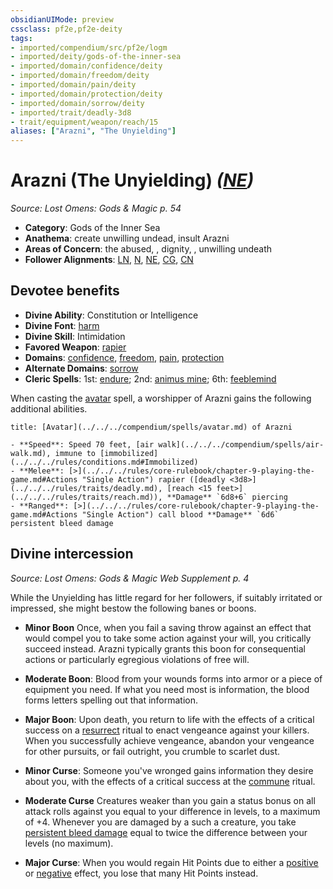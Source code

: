 ```yaml
---
obsidianUIMode: preview
cssclass: pf2e,pf2e-deity
tags:
- imported/compendium/src/pf2e/logm
- imported/deity/gods-of-the-inner-sea
- imported/domain/confidence/deity
- imported/domain/freedom/deity
- imported/domain/pain/deity
- imported/domain/protection/deity
- imported/domain/sorrow/deity
- imported/trait/deadly-3d8
- trait/equipment/weapon/reach/15
aliases: ["Arazni", "The Unyielding"]
---
```

# Arazni (The Unyielding) *([NE](neutral-evil-b1.md))*  
*Source: Lost Omens: Gods & Magic p. 54*  

- **Category**: Gods of the Inner Sea
- **Anathema**: create unwilling undead, insult Arazni
- **Areas of Concern**: the abused, , dignity, , unwilling undeath
- **Follower Alignments**: [LN](lawful-neutral-b1.md), [N](neutral-b1.md), [NE](neutral-evil-b1.md), [CG](chaotic-good-b1.md), [CN](chaotic-neutral-b1.md)

## Devotee benefits

- **Divine Ability**: Constitution or Intelligence
- **Divine Font**: [harm](../../spells/harm.md)
- **Divine Skill**: Intimidation
- **Favored Weapon**: [rapier](../../equipment/items/rapier.md)
- **Domains**: [confidence](../domains.md#Confidence), [freedom](../domains.md#Freedom), [pain](../domains.md#Pain), [protection](../domains.md#Protection)
- **Alternate Domains**: [sorrow](../domains.md#Sorrow)
- **Cleric Spells**: 1st: [endure](../../spells/endure-logm.md); 2nd: [animus mine](../../spells/animus-mine-logm.md); 6th: [feeblemind](../../spells/feeblemind.md)

When casting the [avatar](../../spells/avatar.md) spell, a worshipper of Arazni gains the following additional abilities.

```ad-embed-avatar
title: [Avatar](../../../compendium/spells/avatar.md) of Arazni

- **Speed**: Speed 70 feet, [air walk](../../../compendium/spells/air-walk.md), immune to [immobilized](../../../rules/conditions.md#Immobilized)
- **Melee**: [>](../../../rules/core-rulebook/chapter-9-playing-the-game.md#Actions "Single Action") rapier ([deadly <3d8>](../../../rules/traits/deadly.md), [reach <15 feet>](../../../rules/traits/reach.md)), **Damage** `6d8+6` piercing
- **Ranged**: [>](../../../rules/core-rulebook/chapter-9-playing-the-game.md#Actions "Single Action") call blood **Damage** `6d6` persistent bleed damage
```

## Divine intercession
*Source: Lost Omens: Gods & Magic Web Supplement p. 4*

While the Unyielding has little regard for her followers, if suitably irritated or impressed, she might bestow the following banes or boons.

- **Minor Boon** Once, when you fail a saving throw against an effect that would compel you to take some action against your will, you critically succeed instead. Arazni typically grants this boon for consequential actions or particularly egregious violations of free will.
- **Moderate Boon**: Blood from your wounds forms into armor or a piece of equipment you need. If what you need most is information, the blood forms letters spelling out that information.
- **Major Boon**: Upon death, you return to life with the effects of a critical success on a [resurrect](../../spells/rituals/resurrect.md) ritual to enact vengeance against your killers. When you successfully achieve vengeance, abandon your vengeance for other pursuits, or fail outright, you crumble to scarlet dust.

- **Minor Curse**: Someone you've wronged gains information they desire about you, with the effects of a critical success at the [commune](../../spells/rituals/commune.md) ritual.
- **Moderate Curse** Creatures weaker than you gain a status bonus on all attack rolls against you equal to your difference in levels, to a maximum of +4. Whenever you are damaged by a such a creature, you take [persistent bleed damage](conditions.md#Persistent%20Damage) equal to twice the difference between your levels (no maximum).
- **Major Curse**: When you would regain Hit Points due to either a [positive](positive.md) or [negative](negative.md) effect, you lose that many Hit Points instead.
